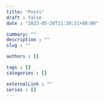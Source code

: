 ```yaml
---
title: "Posts"
draft : false
date : "2023-05-20T21:38:51+08:00"

summary: ""
description : ""
slug : ""

authors : []

tags : []
categories : []

externalLink : ""
series : []
---
```

